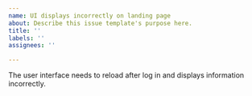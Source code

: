 ```yaml
---
name: UI displays incorrectly on landing page
about: Describe this issue template's purpose here.
title: ''
labels: ''
assignees: ''

---
```


The user interface needs to reload after log in and displays information incorrectly.
